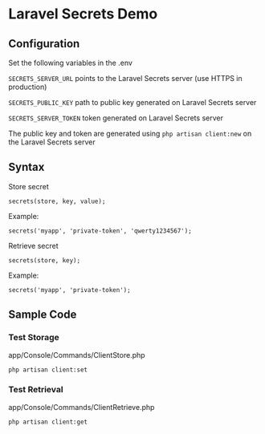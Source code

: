 # Laravel Secrets Demo

## Configuration
Set the following variables in the .env

`SECRETS_SERVER_URL` points to the Laravel Secrets server (use HTTPS in production)

`SECRETS_PUBLIC_KEY` path to public key generated on Laravel Secrets server

`SECRETS_SERVER_TOKEN` token generated on Laravel Secrets server


The public key and token are generated using `php artisan client:new` on the Laravel Secrets server

## Syntax

Store secret
```
secrets(store, key, value);
```
Example:
```
secrets('myapp', 'private-token', 'qwerty1234567');
```


Retrieve secret
```
secrets(store, key);
```

Example:
```
secrets('myapp', 'private-token');
```


## Sample Code
### Test Storage
app/Console/Commands/ClientStore.php
```
php artisan client:set
```

### Test Retrieval
app/Console/Commands/ClientRetrieve.php
```
php artisan client:get
```

